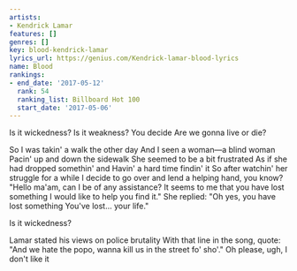 ```yaml
---
artists:
- Kendrick Lamar
features: []
genres: []
key: blood-kendrick-lamar
lyrics_url: https://genius.com/Kendrick-lamar-blood-lyrics
name: Blood
rankings:
- end_date: '2017-05-12'
  rank: 54
  ranking_list: Billboard Hot 100
  start_date: '2017-05-06'
---
```

Is it wickedness?
Is it weakness?
You decide
Are we gonna live or die?


So I was takin' a walk the other day
And I seen a woman—a blind woman
Pacin' up and down the sidewalk
She seemed to be a bit frustrated
As if she had dropped somethin' and
Havin' a hard time findin' it
So after watchin' her struggle for a while
I decide to go over and lend a helping hand, you know?
"Hello ma'am, can I be of any assistance?
It seems to me that you have lost something
I would like to help you find it."
She replied: "Oh yes, you have lost something
You've lost… your life."




Is it wickedness?


Lamar stated his views on police brutality
With that line in the song, quote:
"And we hate the popo, wanna kill us in the street fo' sho'."
Oh please, ugh, I don't like it
